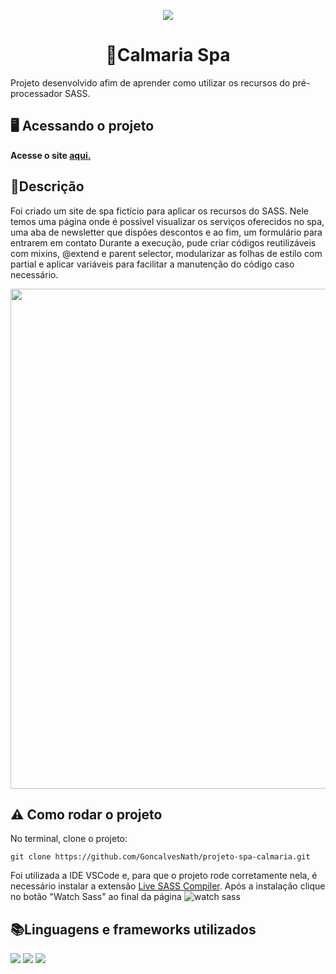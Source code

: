 <p align="center"><img src="http://img.shields.io/static/v1?label=STATUS&message=CONCLUIDO&color=GREEN&style=for-the-badge"/></p>

<h1 align="center"> 💆Calmaria Spa</h1>
Projeto desenvolvido afim de aprender como utilizar os recursos do pré-processador SASS.<br>

<h2>🖥️ Acessando o projeto</h2>
<strong>Acesse o site <a target="_blank" href="https://goncalvesnath.github.io/projeto-spa-calmaria/">aqui.</a></strong>

<h2>📃Descrição</h2>
Foi criado um site de spa fictício para aplicar os recursos do SASS. Nele temos uma página onde é possivel visualizar os serviços oferecidos no spa, uma aba de newsletter que dispões descontos e ao fim, um formulário para entrarem em contato
Durante a execução, pude criar códigos reutilizáveis com mixins, @extend e parent selector, modularizar as folhas de estilo com partial e aplicar variáveis para facilitar a manutenção do código caso necessário. <br>
<p align="center">
<img src="https://github.com/GoncalvesNath/projeto-spa-calmaria/assets/158405216/e7f19b0b-e13f-4f86-8ff2-de20e666f346" width="800"/>
</p>



<h2>⚠️ Como rodar o projeto</h1>

No terminal, clone o projeto: 

```
git clone https://github.com/GoncalvesNath/projeto-spa-calmaria.git
```

Foi utilizada a IDE VSCode e, para que o projeto rode corretamente nela, é necessário instalar a extensão <a target="_blank" href="https://marketplace.visualstudio.com/items?itemName=ritwickdey.live-sass">Live SASS Compiler</a>.
Após a instalação clique no botão "Watch Sass" ao final da página 
![watch sass](https://github.com/GoncalvesNath/projeto-spa-calmaria/assets/158405216/4d3bad74-e275-4d57-82b3-b74256af4bfe)

<h2>📚Linguagens e frameworks utilizados</h2>

<img src="https://img.shields.io/badge/Sass-CC6699?style=for-the-badge&logo=sass&logoColor=white"/> <img src="https://img.shields.io/badge/CSS3-1572B6?style=for-the-badge&logo=css3&logoColor=white"/>
<img src="https://img.shields.io/badge/HTML5-E34F26?style=for-the-badge&logo=html5&logoColor=white"/>

